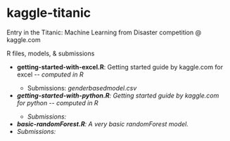 kaggle-titanic
==============

Entry in the Titanic: Machine Learning from Disaster competition @ kaggle.com

R files, models, & submissions
<ul>
<li><strong>getting-started-with-excel.R</strong>: Getting started guide by kaggle.com for excel -- <em>computed in R</em></li>
<ul><li>Submissions: <em>genderbasedmodel.csv</li></ul>
<li><strong>getting-started-with-python.R</strong>: Getting started guide by kaggle.com for python -- <em>computed in R</em></li>
<ul><li>Submissions:</li></ul>
<li><strong>basic-randomForest.R</strong>: A very basic randomForest model.</li>
<li>Submissions:</li>
</ul>
